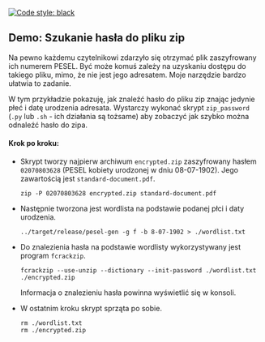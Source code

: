 [![Code style: black](https://img.shields.io/badge/code%20style-black-000000.svg)](https://github.com/psf/black)

## Demo: Szukanie hasła do pliku zip

Na pewno każdemu czytelnikowi zdarzyło się otrzymać plik zaszyfrowany ich numerem PESEL. Być może komuś zależy na
uzyskaniu dostępu do takiego pliku, mimo, że nie jest jego adresatem. Moje narzędzie bardzo ułatwia to zadanie.

W tym przykładzie pokazuję, jak znaleźć hasło do pliku zip znając jedynie płeć i datę urodzenia adresata. Wystarczy
wykonać skrypt `zip_password` (`.py` lub `.sh` - ich działania są tożsame) aby zobaczyć jak szybko można odnaleźć hasło do zipa.

#### Krok po kroku:

- Skrypt tworzy najpierw archiwum `encrypted.zip` zaszyfrowany hasłem `02070803628` (PESEL kobiety urodzonej w dniu
  08-07-1902). Jego zawartością jest `standard-document.pdf`.
    ```shell
    zip -P 02070803628 encrypted.zip standard-document.pdf
    ```

- Następnie tworzona jest wordlista na podstawie podanej płci i daty urodzenia.

    ```shell
    ../target/release/pesel-gen -g f -b 8-07-1902 > ./wordlist.txt
    ```

- Do znalezienia hasła na podstawie wordlisty wykorzystywany jest program `fcrackzip`.
    ```shell
    fcrackzip --use-unzip --dictionary --init-password ./wordlist.txt ./encrypted.zip
    ```
  Informacja o znalezieniu hasła powinna wyświetlić się w konsoli.


- W ostatnim kroku skrypt sprząta po sobie.
    ```shell
    rm ./wordlist.txt
    rm ./encrypted.zip
    ```